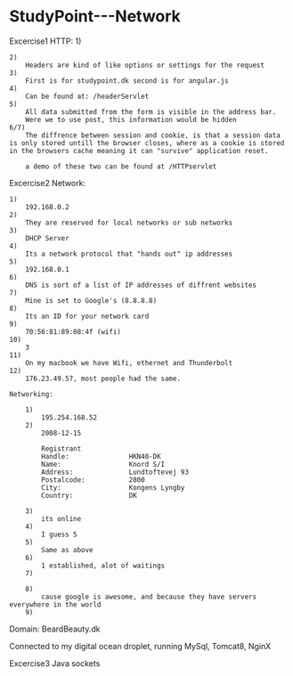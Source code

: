 # StudyPoint---Network

Excercise1 HTTP:
	1)

	2)
		Headers are kind of like options or settings for the request
	3)
		First is for studypoint.dk second is for angular.js
	4)
		Can be found at: /headerServlet
	5)
		All data submitted from the form is visible in the address bar. 
		Were we to use post, this information would be hidden
	6/7)
		The diffrence between session and cookie, is that a session data is only stored untill the browser closes, where as a cookie is stored in the browsers cache meaning it can "survive" application reset.

		a demo of these two can be found at /HTTPservlet

Excercise2 Network:

	1)
		192.168.0.2
	2)
		They are reserved for local networks or sub networks
	3)
		DHCP Server
	4)
		Its a network protocol that "hands out" ip addresses
	5)
		192.168.0.1
	6)
		DNS is sort of a list of IP addresses of diffrent websites
	7)
		Mine is set to Google's (8.8.8.8)
	8)
		Its an ID for your network card
	9)
	 	70:56:81:89:08:4f (wifi)
	10)
		3
	11)
		On my macbook we have Wifi, ethernet and Thunderbolt
	12)
		176.23.49.57, most people had the same.

	Networking:

		1)
			195.254.168.52
		2)
			2008-12-15

			Registrant
			Handle:               HKN40-DK
			Name:                 Knord S/I
			Address:              Lundtoftevej 93
			Postalcode:           2800
			City:                 Kongens Lyngby
			Country:              DK

		3)
			its online
		4)
			I guess 5
		5)
			Same as above
		6)
			1 established, alot of waitings
		7)

		8)
			cause google is awesome, and because they have servers everywhere in the world
		9)


Domain: BeardBeauty.dk

Connected to my digital ocean droplet, running MySql, Tomcat8, NginX


Excercise3 Java sockets

